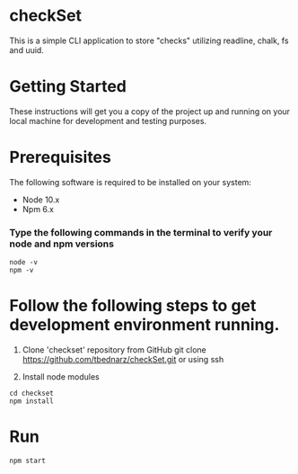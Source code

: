 # checkSet

This is a simple CLI application to store "checks" utilizing readline, chalk, fs and uuid.

# Getting Started
These instructions will get you a copy of the project up and running on your local machine for development and testing purposes.

# Prerequisites
The following software is required to be installed on your system:

* Node 10.x
* Npm 6.x
### Type the following commands in the terminal to verify your node and npm versions

```
node -v
npm -v
```
# Follow the following steps to get development environment running.

1. Clone 'checkset' repository from GitHub
git clone https://github.com/tbednarz/checkSet.git
or using ssh

2. Install node modules

```cd checkset  ```<br/>
```npm install  ```

# Run
```npm start```
